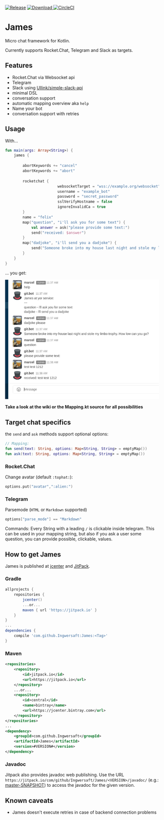 [![Release](https://jitpack.io/v/Ingwersaft/James.svg?style=flat-square)](https://jitpack.io/#Ingwersaft/James)
[ ![Download](https://api.bintray.com/packages/ingwersaft/JamesBot/JamesBot/images/download.svg) ](https://bintray.com/ingwersaft/JamesBot/JamesBot/_latestVersion)
[![CircleCI](https://circleci.com/gh/Ingwersaft/James.svg?style=svg)](https://circleci.com/gh/Ingwersaft/James)

# James
Micro chat framework for Kotlin.

Currently supports Rocket.Chat, Telegram and Slack as targets.

## Features
 * Rocket.Chat via Websocket api
 * Telegram
 * Slack using [Ullink/simple-slack-api](https://github.com/Ullink/simple-slack-api)
 * minimal DSL
 * conversation support
 * automatic mapping overview aka `help`
 * Name your bot
 * conversation support with retries
 
## Usage
With...
```kotlin
fun main(args: Array<String>) {
    james {
        
        abortKeywords += "cancel"
        abortKeywords += "abort"
                
        rocketchat {
                        websocketTarget = "wss://example.org/websocket"
                        username = "example_bot"
                        password = "secret_password"
                        sslVerifyHostname = false
                        ignoreInvalidCa = true
        }    
        name = "felix"
        map("question", "i'll ask you for some text") {
            val answer = ask("please provide some text:")
            send("received: $answer")
        }
        map("dadjoke", "i'll send you a dadjoke") {
            send("Someone broke into my house last night and stole my limbo trophy. How low can you go?")
        }
    }
}
```
... you get:

![example](readmefiles/rocketchatexample.png)

**Take a look at the wiki or the Mapping.kt source for all possibilities**

## Target chat specifics
the `send` and `ask` methods support optional options:
```kotlin
// Mapping:
fun send(text: String, options: Map<String, String> = emptyMap())
fun ask(text: String, options: Map<String, String> = emptyMap())
```

### Rocket.Chat
Change avatar (default `:tophat:`):
```kotlin
options.put("avatar",":alien:")
```

### Telegram
Parsemode (`HTML` or `Markdown` supported)
```kotlin
options["parse_mode"] == "Markdown"
```
Commands:
Every String with a leading `/` is clickable inside telegram. This can be used in your mapping string, but also if you ask
a user some question, you can provide possible, clickable, values.
 
## How to get James
James is published at [jcenter](https://bintray.com/ingwersaft/JamesBot/JamesBot) and [JitPack](https://jitpack.io/#Ingwersaft/James).
### Gradle
```groovy
allprojects {
    repositories {
        jcenter()
        ...or...
        maven { url 'https://jitpack.io' }
    }
}
...
dependencies {
    compile 'com.github.Ingwersaft:James:<Tag>'
}
```
### Maven
```xml
<repositories>
    <repository>
        <id>jitpack.io</id>
        <url>https://jitpack.io</url>
    </repository>
    ...or...
    <repository>
        <id>central</id>
        <name>bintray</name>
        <url>https://jcenter.bintray.com</url>
    </repository>
</repositories>
...
<dependency>
    <groupId>com.github.Ingwersaft</groupId>
    <artifactId>James</artifactId>
    <version>#VERSION#</version>
</dependency>
```

### Javadoc
Jitpack also provides javadoc web publishing. Use the URL
`https://jitpack.io/com/github/Ingwersaft/James/<VERSION>/javadoc/`
(e.g.: [master-SNAPSHOT](https://jitpack.io/com/github/Ingwersaft/James/master-SNAPSHOT/javadoc/))
to access the javadoc for the given version.

## Known caveats
 * James doesn't execute retries in case of backend connection problems
